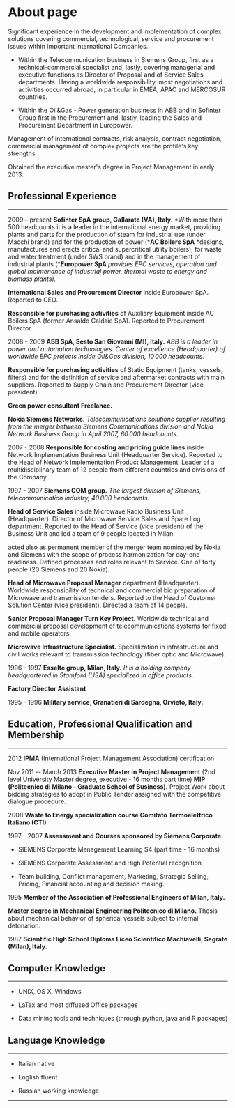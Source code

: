 # About page

Significant experience in the development and implementation of complex
solutions covering commercial, technological, service and procurement
issues within important international Companies.

-   Within the Telecommunication business in Siemens Group, first as a
    technical-commercial specialist and, lastly, covering managerial and
    executive functions as Director of Proposal and of Service Sales
    departments. Having a worldwide responsibility, most negotiations
    and activities occurred abroad, in particular in EMEA, APAC and
    MERCOSUR countries.

-   Within the Oil&Gas - Power generation business in ABB and in
    Sofinter Group first in the Procurement and, lastly, leading the
    Sales and Procurement Department in Europower.

Management of international contracts, risk analysis, contract
negotiation, commercial management of complex projects are the profile's
key strengths.

Obtained the executive master's degree in Project Management in early
2013.

Professional Experience
------------------------------------------------------------------------
-------------------------------

2009 – present
**Sofinter SpA group, Gallarate (VA), Italy.** *With more than 500
headcounts it is a leader in the international energy market, providing
plants and parts for the production of steam for industrial use (under
Macchi brand) and for the production of power (***AC Boilers SpA**
*designs, manufactures and erects critical and supercritical utility
boilers), for waste and water treatment (under SWS brand) and in the
management of industrial plants (***Europower SpA** *provides EPC
services, operation and global maintenance of industrial power, thermal
waste to energy and biomass plants).*

**International Sales and Procurement Director** inside Europower SpA.
Reported to CEO.

**Responsible for purchasing activities** of Auxiliary Equipment inside
AC Boilers SpA (former Ansaldo Caldaie SpA). Reported to Procurement
Director.

2008 - 2009
**ABB SpA, Sesto San Giovanni (MI), Italy.** *ABB is a leader in power
and automation technologies. Center of excellence (Headquarter) of
worldwide EPC projects inside Oil&Gas division, 10 000 headcounts.*

**Responsible for purchasing activities** of Static Equipment (tanks,
vessels, filters) and for the definition of service and aftermarket
contracts with main suppliers. Reported to Supply Chain and Procurement
Director (vice president).

**Green power consultant Freelance.**

**Nokia Siemens Networks.** *Telecommunications solutions supplier
resulting from the merger between Siemens Communications division and
Nokia Network Business Group in April 2007, 60 000 headcounts.*

2007 - 2008
**Responsible for costing and pricing guide lines** inside Network
Implementation Business Unit (Headquarter Service). Reported to the Head
of Network Implementation Product Management. Leader of a
multidisciplinary team of 12 people from different countries and
divisions of the Company.

1997 - 2007
**Siemens COM group.** *The largest division of Siemens,
telecommunication industry, 40 000 headcounts.*

**Head of Service Sales** inside Microwave Radio Business Unit
(Headquarter). Director of Microwave Service Sales and Spare Log
department. Reported to the Head of Service (vice president) of the
Business Unit and led a team of 9 people located in Milan.

acted also as permanent member of the merger team nominated by Nokia and
Siemens with the scope of process harmonization for day-one readiness.
Defined processes and roles relevant to Service. One of forty people (20
Siemens and 20 Nokia).

**Head of Microwave Proposal Manager** department (Headquarter).
Worldwide responsibility of technical and commercial bid preparation of
Microwave and transmission tenders. Reported to the Head of Customer
Solution Center (vice president). Directed a team of 14 people.

**Senior Proposal Manager Turn Key Project.** Worldwide technical and
commercial proposal development of telecommunications systems for fixed
and mobile operators.

**Microwave Infrastructure Specialist.** Specialization in
infrastructure and civil works relevant to transmission technology
(fiber optic and Microwave).

1996 - 1997
**Esselte group, Milan, Italy.** *It is a holding company headquartered
in Stamford (USA) specialized in office products.*

**Factory Director Assistant**

1995 - 1996
**Military service, Granatieri di Sardegna, Orvieto, Italy.**

Education, Professional Qualification and Membership
------------------------------------------------------------------------
-------------------------------
2012
**IPMA** (International Project Management Association) certification

Nov 2011 -- March 2013
**Executive Master in Project Management** (2nd level University Master
degree, executive - 16 months part time) **MIP (Politecnico di Milano -
Graduate School of Business).** Project Work about bidding strategies to
adopt in Public Tender assigned with the competitive dialogue procedure.

2008
**Waste to Energy specialization course Comitato Termoelettrico Italiano
(CTI)**

1997 - 2007
**Assessment and Courses sponsored by Siemens Corporate:**

-   SIEMENS Corporate Management Learning S4 (part time - 16 months)

-   SIEMENS Corporate Assessment and High Potential recognition

-   Team building, Conflict management, Marketing, Strategic Selling,
    Pricing, Financial accounting and decision making.

1995
**Member of the Association of Professional Engineers of Milan, Italy.**

**Master degree in Mechanical Engineering Politecnico di Milano.**
Thesis about mechanical behavior of spherical vessels subject to
internal detonation.

1987
**Scientific High School Diploma Liceo Scientifico Machiavelli, Segrate
(Milan), Italy.**

Computer Knowledge
------------------------------------------------------------------------
-------------------------------
-   UNIX, OS X, Windows

-   LaTex and most diffused Office packages

-   Data mining tools and techniques (through python, java and R
    packages)

Language Knowledge
------------------------------------------------------------------------
-------------------------------
-  Italian   native

-  English   fluent

-  Russian   working knowledge
-------------------------------
